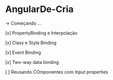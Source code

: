 # AngularDe-Cria

 -> Começando ...

[x] PropertyBinding e Interpolação

[x] Class e Style Binding

[x] Event Binding

[x] Two-way data binding

[ ] Reusando COmponentes com Input properties
